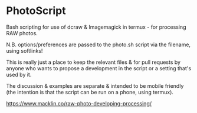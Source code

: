 # PhotoScript
Bash scripting for use of dcraw &amp; Imagemagick in termux - for processing RAW photos.

N.B. options/preferences are passed to the photo.sh script via the filename, using softlinks!

This is really just a place to keep the relevant files & for pull requests by anyone who wants to propose a development in the script or a setting that's used by it.

The discussion & examples are separate & intended to be mobile friendly (the intention is that the script can be run on a phone, using termux).

https://www.macklin.co/raw-photo-developing-processing/

